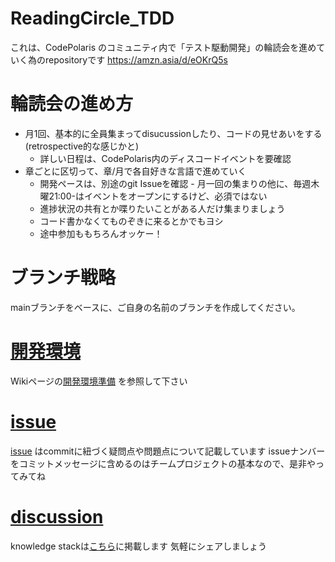 # ReadingCircle_TDD

これは、CodePolaris のコミュニティ内で「テスト駆動開発」の輪読会を進めていく為のrepositoryです
https://amzn.asia/d/eOKrQ5s


# 輪読会の進め方
- 月1回、基本的に全員集まってdisucussionしたり、コードの見せあいをする(retrospective的な感じかと)
    - 詳しい日程は、CodePolaris内のディスコードイベントを要確認
- 章ごとに区切って、章/月で各自好きな言語で進めていく
    - 開発ペースは、別途のgit Issueを確認
      ﻿- 月一回の集まりの他に、毎週木曜21:00-はイベントをオープンにするけど、必須ではない
    - 進捗状況の共有とか喋りたいことがある人だけ集まりましょう
    - コード書かなくてものぞきに来るとかでもヨシ
    - 途中参加ももちろんオッケー！

# ブランチ戦略
mainブランチをベースに、ご自身の名前のブランチを作成してください。

# [開発環境](https://github.com/code-polaris/reading-circle-tdd/wiki/%E9%96%8B%E7%99%BA%E7%92%B0%E5%A2%83%E6%BA%96%E5%82%99)
Wikiページの[開発環境準備](https://github.com/code-polaris/reading-circle-tdd/wiki/%E9%96%8B%E7%99%BA%E7%92%B0%E5%A2%83%E6%BA%96%E5%82%99) を参照して下さい

# [issue](https://github.com/code-polaris/reading-circle-tdd/issues)
[issue](https://github.com/code-polaris/reading-circle-tdd/issues) はcommitに紐づく疑問点や問題点について記載しています
issueナンバーをコミットメッセージに含めるのはチームプロジェクトの基本なので、是非やってみてね

# [discussion](https://github.com/code-polaris/reading-circle-tdd/discussions)
knowledge stackは[こちら]((https://github.com/code-polaris/reading-circle-tdd/discussions))に掲載します
気軽にシェアしましょう